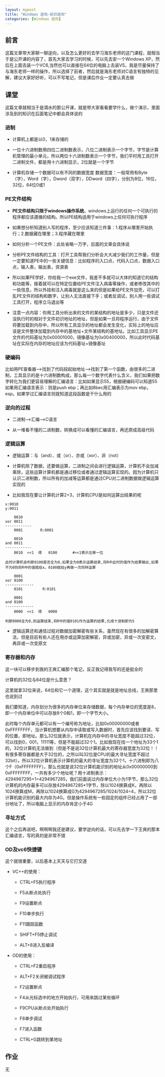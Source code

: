 ```yaml
---
layout: mypost
title: "Windows 逆向-初识逆向"
categories: [Windows 逆向]
---
```


## 前言

这篇文章带大家聊一聊逆向，以及怎么更好的去学习海东老师的这门课程，就相当于是公开课的内容了，首先大家去学习的时候，可以先去安一个Windows XP，然后在上面去装一个VC6,当然也可以直接在64位的电脑上去装VS，我是尽量保持了与海东老师一样的操作，所以选择了前者，然后就是海东老师对C语言有独特的见解，建议大家好好听，可以不写笔记，但是课后作业一定要认真去做

## 课堂

这篇文章就相当于是滴水的那公开课，就是带大家看看要学什么，做个演示，里面涉及到的知识在后面笔记中都会具体说的

### 进制

- 计算机上都是以0，1来存储的

- 一位十六进制数用四位二进制数表示，八位二进制表示一个字节，字节是计算机管理的最小单元，所以两位十六进制数表示一个字节，我们平时用工具打开二进制文件，都是用十六进制显示，2位就是一个字节

- 计算机存储一个数据可以有不同的数据宽度 数据宽度：一般常用有Byte（字），Word（字），Dword（双字），DDword（四字），分别为8位，16位，32位，64位0或1

### PE文件结构

- **PE文件结构只限于windows操作系统**，windows上运行的任何一个可执行的程序都应该遵循的结构。所以PE结构适用于windows上任何可执行程序

- 如果想分析知道别人写的程序，至少应该知道三件事：1.程序从哪里开始执行；2.数据藏在哪里；3.程序藏在哪里

- 如何分析一个PE文件：此处省略一万字，后面的文章会具体说

- 分析PE文件结构的工具：打开工具帮我们分析会大大减少我们的工作量，但是一定要知道PE中的一些关键信息：比如程序的入口点，代码入口点，数据入口点，输入表，输出表，资源表

- 所以如果PE学好，你给我一个exe文件，我差不多就可以大体的知道它的结构和功能等，接着就可以在特定位置给PE文件注入病毒等操作，或者修改其中的一些信息，所以外挂和注入病毒就是这么来的但是如果给PE文件加壳，可以打乱PE文件的结构和数字，让别人无法直接下手；或者反调试，别人用一些调试工具打开，程序立马退出等

- 注意一点内容：你用工具分析出来的文件的某结构的地址是多少，只是文件还没执行时的相对于文件初识地址的地址，但是如果一旦将程序运行，由于文件将要加载到内存中，所以所有工具显示的地址都会发生变化，实际上的地址应该是文件整体加载到内存中的基地址+文件某结构的基地址。比如工具显示PE文件的代码基址为0x00001000，镜像基址为0x00400000，所以此时代码基址在实际在内存的地址应该为代码基址+镜像基址

### 硬编码

比如用PE查看器–>找到了代码段起始地址–>找到了第一个函数，由很多的二进制，工具显示的是十六进制数构成，那么每一个数字代表什么含义，我们如果把数字转化为我们更容易理解的汇编语言：比如如果显示55，根据硬编码可以知道55如果用汇编语言表示：则是push ebp；再比如8bec用汇编表示为mov ebp，esp。如果学过汇编语言则就知道这段函数是干什么用的

### 逆向的过程

- 二进制–>汇编–>C语言

- 从一堆看不懂的二进制数，转换成可以看懂的汇编语言，再还原成高级代码

### 逻辑运算

- 逻辑运算：与（and）、或（or）、亦或（xor）、非（not）

- 计算机除了数据，还要做运算，二进制之间会进行逻辑运算，计算机不会加减乘除，这些运算计算机都是通过移位或者通过逻辑运算实现的。因为计算机只认识二进制数，所以所有的加减等运算都是通过CPU对二进制数据做逻辑运算实现的

- 比如我现在要让计算机计算2+3，计算机CPU是如何运算出结果的呢

```
x:0010
y:0011

    0010	
xor 0011
------------
	0001        R:0001
	
    0010
and 0011
------------
	0010  <<1  得   0100       #<<1表示左移一位
	
此时计算机会判断0100是否全为0,如果全为0表示运算结束,将R中此时的值作为结果输出,如果不为0则将R中的值赋给x。0100赋给y再做一次同样运算

    0001
xor 0100
-------------
	0101         R:0101
	
	0001
and 0100
-------------
	0000  <<1  得   0000

判断0000全为0,则运算结束,将R中的值0101作为运算的结果,化成十进制即为5
```

- 逻辑运算还和通信过程对数据加密解密有些关系，虽然现在有很多的加解密算法，但是目前有些人还在用亦或运算加密解密，异或加密，异或一次变密文，再异或一次变原文

### 寄存器和内存

这一块可以移步到我的王爽汇编那个笔记，反正我记得我写的还是挺全的

计算机的32位与64位是什么意思？

这里就拿32位来说，64位和它一个道理，这个其实就是就是地址总线，王爽那里也说到过

我们要知道，内存划分为很多的内存单位来存储数据，每个内存单位的宽度是8，即一个内存单位中可以存放8个0和1，即一个字节大小。

此时每个内存单元都可以有一个编号称为地址，比如0x00000000或者0xFFFFFFFF，当计算机想要从内存中读取或写入数据时，首先应该找到要读、写的位置，即地址。那么32位就表示，计算机在内存中的寻址宽度不能超过32位，可以找到0，001，11111等，但是不能超过32个1。比如我现在找一个地址为33个1的，32位计算机无法做到（但是不是说32位计算机最大的寄存器宽度为32位！！有很多寄存器都是大于32位的，之所以叫32位是CPU的最大寻址宽度不超过32bit）。所以32位计算机表示计算机的最大的寻址宽度为32个1，十六进制即为八个F（0xFFFFFFFF）。那么也就是说32位计算机能识别的地址从0x00000000到0xFFFFFFFF，一共有多少个地址呢？用十进制表示：4294967295+1=4294967285，我们前面说过内存单位大小为1字节，那么32位计算机的内存最多可以存放4294967285\*1字节，除以1024换算成K，再除以1024换算成M，再除以1024换算成G为4294967285/1024/1024=4，所以32位计算机能识别的最大内存为4G。但是操作系统有一些固定的组件已经占用了一部分地址了，所以电脑上显示的内存肯定小于4G

### 寻址方式

这个之后再说吧，啊啊啊我还是建议，要学逆向的话，可以先去学一下王爽的那本汇编语言，写的真的是非常不错

### OD及vc6快捷键

这个就很重要，以后基本上天天与它打交道

- VC++的使用：
    - CTRL+F5执行程序
    
    - F5从断点处执行
    
    - F9设置断点
    
    - F10单步执行
    
    - F11跟踪函数
    
    - SHIFT+F5停止调试
    
    - ALT+8进入反编译

- OD的使用：
    - CTRL+F2重启程序
    
    - ALT+F2关闭被调试程序
    
    - F2设置断点
    
    - F4从光标选中的地方开始执行，可用来跳过某些循环
    
    - F9CPU从断点处开始执行
    
    - F8单步调试
    
    - F7进入函数
    
    - CTRL+G跳转到某地址

## 作业

无
